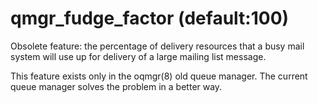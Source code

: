 # qmgr_fudge_factor (default:100) 


Obsolete feature: the percentage of delivery resources that a busy
mail system will use up for delivery of a large mailing  list
message.



This feature exists only in the oqmgr(8) old queue manager. The
current queue manager solves the problem in a better way.



